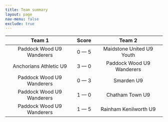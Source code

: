 ```yaml
---
title: Team summary
layout: page
nav-menu: false
exclude: true
---
```




|          Team 1           |    Score    |          Team 2           |
|:-------------------------:|:-----------:|:-------------------------:|
| Paddock Wood U9 Wanderers | 0 &mdash; 5 | Maidstone United U9 Youth |
|  Anchorians Athletic U9   | 3 &mdash; 0 | Paddock Wood U9 Wanderers |
| Paddock Wood U9 Wanderers | 0 &mdash; 3 |        Smarden U9         |
| Paddock Wood U9 Wanderers | 1 &mdash; 0 |      Chatham Town U9      |
| Paddock Wood U9 Wanderers | 1 &mdash; 5 |   Rainham Kenilworth U9   |

 <br /><br /><br />